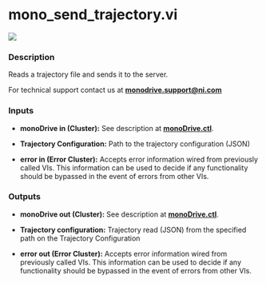 # mono_send_trajectory.vi

<p class="img_container">
<img class="lg_img" src="../mono_send_trajectory.png"/>
</p>

### Description

Reads a trajectory file and sends it to the server.

For technical support contact us at <b>monodrive.support@ni.com</b> 

### Inputs

- **monoDrive in (Cluster):** See description at [**monoDrive.ctl**](../structures/monoDrive.md).  


- **Trajectory Configuration:**  Path to the trajectory configuration (JSON)
 

- **error in (Error Cluster):** Accepts error information wired from previously called VIs. This information can be used to decide if any functionality should be bypassed in the event of errors from other VIs. 

### Outputs

- **monoDrive out (Cluster):** See description at [**monoDrive.ctl**](../structures/monoDrive.md). 

- **Trajectory configuration:** Trajectory read (JSON) from the specified path on the
Trajectory Configuration

- **error out (Error Cluster):** Accepts error information wired from previously called VIs. This information can be used to decide if any functionality should be bypassed in the event of errors from other VIs. 

<p>&nbsp;</p>
